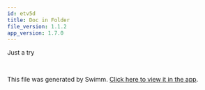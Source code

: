 ```yaml
---
id: etv5d
title: Doc in Folder
file_version: 1.1.2
app_version: 1.7.0
---
```


Just a try

<br/>

This file was generated by Swimm. [Click here to view it in the app](http://localhost:5000/repos/Z2l0aHViJTNBJTNBTm9hUmVwbyUzQSUzQU5vYW96ZXI=/docs/etv5d).

